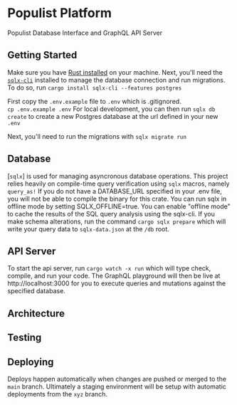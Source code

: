 # Populist Platform

Populist Database Interface and GraphQL API Server

## Getting Started
Make sure you have [Rust installed] on your machine.  Next, you'll need the [`sqlx-cli`] installed to manage the database connection and run migrations.  To do so, run `cargo install sqlx-cli --features postgres` 

First copy the `.env.example` file to `.env` which is .gitignored.  
`cp .env.example .env` For local development, you can then run `sqlx db create` to create a new Postgres database at the url defined in your new `.env` 

Next, you'll need to run the migrations with `sqlx migrate run`

## Database
[`sqlx`] is used for managing asyncronous database operations.  This project relies heavily on compile-time query verification using `sqlx` macros, namely `query_as!`  If you do not have a DATABASE_URL specified in your .env file, you will not be able to compile the binary for this crate.  You can run sqlx in offline mode by setting SQLX_OFFLINE=true.  You can enable "offline mode" to cache the results of the SQL query analysis using the sqlx-cli.  If you make schema alterations, run the command `cargo sqlx prepare` which will write your query data to `sqlx-data.json` at the `/db` root.

## API Server
To start the api server, run `cargo watch -x run` which will type check, compile, and run your code.  The GraphQL playground will then be live at http://localhost:3000 for you to execute queries and mutations against the specified database.  

## Architecture


## Testing

## Deploying
Deploys happen automatically when changes are pushed or merged to the `main` branch. Ultimately a staging environment will be setup with automatic deployments from the `xyz` branch.  







[Rust installed]: https://www.rust-lang.org/tools/install
[`sqlx-cli`]: https://crates.io/crates/sqlx-cli
